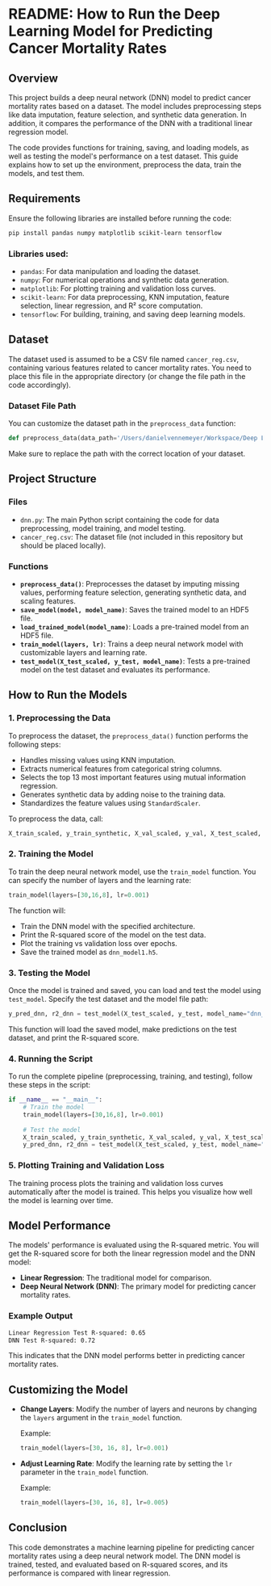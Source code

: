 # README: How to Run the Deep Learning Model for Predicting Cancer Mortality Rates

## Overview

This project builds a deep neural network (DNN) model to predict cancer mortality rates based on a dataset. The model includes preprocessing steps like data imputation, feature selection, and synthetic data generation. In addition, it compares the performance of the DNN with a traditional linear regression model. 

The code provides functions for training, saving, and loading models, as well as testing the model's performance on a test dataset. This guide explains how to set up the environment, preprocess the data, train the models, and test them.

## Requirements

Ensure the following libraries are installed before running the code:

```bash
pip install pandas numpy matplotlib scikit-learn tensorflow
```

### Libraries used:
- `pandas`: For data manipulation and loading the dataset.
- `numpy`: For numerical operations and synthetic data generation.
- `matplotlib`: For plotting training and validation loss curves.
- `scikit-learn`: For data preprocessing, KNN imputation, feature selection, linear regression, and R² score computation.
- `tensorflow`: For building, training, and saving deep learning models.

## Dataset

The dataset used is assumed to be a CSV file named `cancer_reg.csv`, containing various features related to cancer mortality rates. You need to place this file in the appropriate directory (or change the file path in the code accordingly).

### Dataset File Path

You can customize the dataset path in the `preprocess_data` function:
```python
def preprocess_data(data_path='/Users/danielvennemeyer/Workspace/Deep Learning/cancer_reg.csv'):
```

Make sure to replace the path with the correct location of your dataset.

## Project Structure

### Files
- `dnn.py`: The main Python script containing the code for data preprocessing, model training, and model testing.
- `cancer_reg.csv`: The dataset file (not included in this repository but should be placed locally).

### Functions
- **`preprocess_data()`**: Preprocesses the dataset by imputing missing values, performing feature selection, generating synthetic data, and scaling features.
- **`save_model(model, model_name)`**: Saves the trained model to an HDF5 file.
- **`load_trained_model(model_name)`**: Loads a pre-trained model from an HDF5 file.
- **`train_model(layers, lr)`**: Trains a deep neural network model with customizable layers and learning rate.
- **`test_model(X_test_scaled, y_test, model_name)`**: Tests a pre-trained model on the test dataset and evaluates its performance.

## How to Run the Models

### 1. Preprocessing the Data

To preprocess the dataset, the `preprocess_data()` function performs the following steps:

- Handles missing values using KNN imputation.
- Extracts numerical features from categorical string columns.
- Selects the top 13 most important features using mutual information regression.
- Generates synthetic data by adding noise to the training data.
- Standardizes the feature values using `StandardScaler`.

To preprocess the data, call:

```python
X_train_scaled, y_train_synthetic, X_val_scaled, y_val, X_test_scaled, y_test = preprocess_data()
```

### 2. Training the Model

To train the deep neural network model, use the `train_model` function. You can specify the number of layers and the learning rate:

```python
train_model(layers=[30,16,8], lr=0.001)
```

The function will:
- Train the DNN model with the specified architecture.
- Print the R-squared score of the model on the test data.
- Plot the training vs validation loss over epochs.
- Save the trained model as `dnn_model1.h5`.

### 3. Testing the Model

Once the model is trained and saved, you can load and test the model using `test_model`. Specify the test dataset and the model file path:

```python
y_pred_dnn, r2_dnn = test_model(X_test_scaled, y_test, model_name="dnn_model1.h5")
```

This function will load the saved model, make predictions on the test dataset, and print the R-squared score.

### 4. Running the Script

To run the complete pipeline (preprocessing, training, and testing), follow these steps in the script:

```python
if __name__ == "__main__":
    # Train the model
    train_model(layers=[30,16,8], lr=0.001)
    
    # Test the model
    X_train_scaled, y_train_synthetic, X_val_scaled, y_val, X_test_scaled, y_test = preprocess_data()
    y_pred_dnn, r2_dnn = test_model(X_test_scaled, y_test, model_name="dnn_model1.h5")
```

### 5. Plotting Training and Validation Loss

The training process plots the training and validation loss curves automatically after the model is trained. This helps you visualize how well the model is learning over time.

## Model Performance

The models' performance is evaluated using the R-squared metric. You will get the R-squared score for both the linear regression model and the DNN model:

- **Linear Regression**: The traditional model for comparison.
- **Deep Neural Network (DNN)**: The primary model for predicting cancer mortality rates.

### Example Output

```bash
Linear Regression Test R-squared: 0.65
DNN Test R-squared: 0.72
```

This indicates that the DNN model performs better in predicting cancer mortality rates.

## Customizing the Model

- **Change Layers**: Modify the number of layers and neurons by changing the `layers` argument in the `train_model` function.
  
  Example:
  ```python
  train_model(layers=[30, 16, 8], lr=0.001)
  ```

- **Adjust Learning Rate**: Modify the learning rate by setting the `lr` parameter in the `train_model` function.

  Example:
  ```python
  train_model(layers=[30, 16, 8], lr=0.005)
  ```

## Conclusion

This code demonstrates a machine learning pipeline for predicting cancer mortality rates using a deep neural network model. The DNN model is trained, tested, and evaluated based on R-squared scores, and its performance is compared with linear regression.

